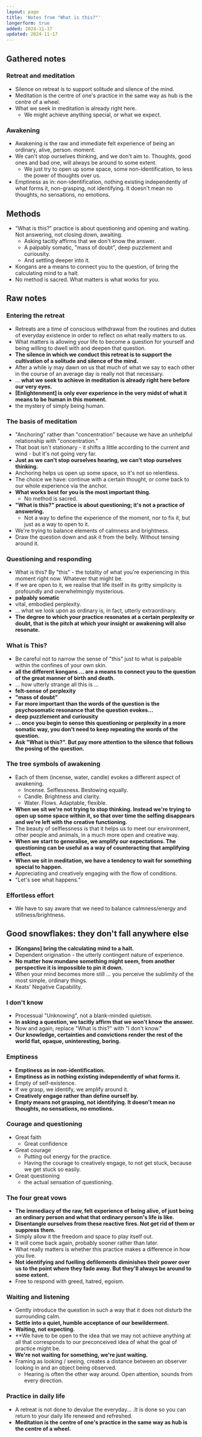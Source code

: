 ```yaml
---
layout: page
title: 'Notes from "What is this?"'
longerform: true
added: 2024-11-17
updated: 2024-11-17
---
```


## Gathered notes

### Retreat and meditation

- Silence on retreat is to support solitude and silence of the mind.
- Meditation is the centre of one's practice in the same way as hub is the centre of a wheel.
- What we seek in meditation is already right here.
    - We might achieve anything special, or what we expect.

### Awakening

- Awakening is the raw and immediate felt experience of being an ordinary, alive, person.
moment.
- We can't stop ourselves thinking, and we don't aim to. Thoughts, good ones and bad one, will always be around to some extent.
    - We just try to open up some space, some non-identification, to less the power of thoughts over us.
- Emptiness as in: non-identification, nothing existing independently of what forms it, non-grasping, not identifying. It doesn't mean no thoughts, no sensations, no emotions.

## Methods

- "What is this?" practice is about questioning and opening and waiting. Not answering, not closing down, awaiting.
    - Asking tacitly affirms that we don't know the answer.
    - A palpably somatic, "mass of doubt", deep puzzlement and curiousity.
    - And settling deeper into it.
- Kongans are a means to connect you to the question, of bring the calculating mind to a halt.
- No method is sacred. What matters is what works for you.

## Raw notes

### Entering the retreat

- Retreats are a time of conscious withdrawal from the routines and duties of everyday existence in order to reflect on what really matters to us.
- What matters is allowing your life to become a question for yourself and being willing to dwell with and deepen that question.
- **The silence in which we conduct this retreat is to support the cultivation of a solitude and silence of the mind.**
- After a while iy may dawn on us that much of what we say to each other in the course of an average day is really not that necessary.
- ... **what we seek to achieve in meditation is already right here before our very eyes.**
- **[Enlightenment] is only ever experience in the very midst of what it means to be human in this moment.**
- the mystery of simply being human.

### The basis of meditation

- "Anchoring" rather than "concentration" because we have an unhelpful relationship with "concentration."
- That boat isn't stationary - it shifts a little according to the current and wind - but it's not going very far.
- **Just as we can't stop ourselves hearing, we can't stop ourselves thinking.**
- Anchoring helps us open up some space, so it's not so relentless.
- The choice we have: continue with a certain thought, or come back to our whole experience via the anchor.
- **What works best for you is the most important thing.**
    - No method is sacred.
- **"What is this?" practice is about questioning; it's not a practice of answering.**
    - Not a way to define the experience of the moment, nor to fix it, but just as a way to open to it.
- We're trying to balance elements of calmness and brightness.
- Draw the question down and ask it from the belly. Without tensing around it.

### Questioning and responding

- What is this? By "this" - the totality of what you're experiencing in this moment right now. Whatever that might be.
- If we are open to it, we realise that life itself in its gritty simplicity is profoundly and overwhelmingly mysterious.
- **palpably somatic**
- vital, embodied perplexity.
- ... what we look upon as ordinary is, in fact, utterly extraordinary.
- **The degree to which your practice resonates at a certain perplexity or doubt, that is the pitch at which your insight or awakening will also resonate.**

### What is This?

- Be careful not to narrow the sense of "this" just to what is palpable within the confines of your own skin.
- **all the different kongans ... are a means to connect you to the question of the great manner of birth and death.**
- ... how utterly strange all this is ...
- **felt-sense of perplexity**
- **"mass of doubt"**
- **Far more important than the words of the question is the psychosomatic resonance that the question evokes...**
- **deep puzzlement and curiousity**
- **... once you begin to sense this questioning or perplexity in a more somatic way, you don't need to keep repeating the words of the question.**
- **Ask "What is this?". But pay more attention to the silence that follows the posing of the question.**

### The tree symbols of awakening

- Each of them (incense, water, candle) evokes a different aspect of awakening.
    - Incense. Selflessness. Bestowing equally.
    - Candle. Brightness and clarity.
    - Water. Flows. Adaptable, flexible.
- **When we sit we're not trying to stop thinking. Instead we're trying to open up some space within it, so that over time the selfing disappears and we're left with the creative functioning.**
- The beauty of selflessness is that it helps us to meet our environment, other people and animals, in a much more open and creative way.
- **When we start to generalise, we amplify our expectations. The questioning can be useful as a way of counteracting that amplifying effect.**
- **When we sit in meditation, we have a tendency to wait for something special to happen.**
- Appreciating and creatively engaging with the flow of conditions.
- "Let's see what happens."

### Effortless effort

- We have to say aware that we need to balance calmness/energy and stillness/brightness.

## Good snowflakes: they don't fall anywhere else

- **[Kongans] bring the calculating mind to a halt.**
- Dependent origination - the utterly contingent nature of experience.
- **No matter how mundane something might seem, from another perspective it is impossible to pin it down.**
- When your mind becomes more still ... you perceive the sublimity of the most simple, ordinary things.
- Keats' Negative Capability.

### I don't know

- Processual "Unknowing", not a blank-minded quietism.
- **In asking a question, we tacitly affirm that we won't know the answer.**
- Now and again, replace "What is this?" with "I don't know."
- **Our knowledge, certainties and convictions render the rest of the world flat, opaque, uninteresting, boring.**

### Emptiness

- **Emptiness as in non-identification.**
- **Emptiness as in nothing existing independently of what forms it.**
- Empty of self-existence.
- If we grasp, we identify, we amplify around it.
- **Creatively engage rather than define ourself by.**
- **Empty means not grasping, not identifying. It doesn't mean no thoughts, no sensations, no emotions.**

### Courage and questioning

- Great faith
    - Great confidence
- Great courage
    - Putting out energy for the practice.
    - Having the courage to creatively engage, to not get stuck, because we get stuck so easily.
- Great questioning
    - the actual sensation of questioning.

### The four great vows

- **The immediacy of the raw, felt experience of being alive, of just being an ordinary person and what that ordinary person's life is like.**
- **Disentangle ourselves from these reactive fires. Not get rid of them or suppress them.**
- Simply allow it the freedom and space to play itself out.
- It will come back again, probably sooner rather than later.
- What really matters is whether this practice makes a difference in how you live.
- **Not identifying and fuelling defilements diminishes their power over us to the point where they fade away. But they'll always be around to some extent.**
- Free to respond with greed, hatred, egoism.

### Waiting and listening

- Gently introduce the question in such a way that it does not disturb the surrounding calm.
- **Settle into a quiet, humble acceptance of our bewilderment.**
- **Waiting, not expecting.**
- **We have to be open to the idea that we may not achieve anything at all that corresponds to our preconceived idea of what the goal of practice might be.
- **We're not waiting for something, we're just waiting.**
- Framing as looking / seeing, creates a distance between an observer looking in and an object being observed.
    - Hearing is often the other way around. Open attention, sounds from every direction.

### Practice in daily life

- A retreat is not done to devalue the everyday... .It is done so you can return to your daily life renewed and refreshed.
- **Meditation is the centre of one's practice in the same way as hub is the centre of a wheel.**